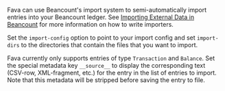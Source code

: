 Fava can use Beancount's import system to semi-automatically import entries
into your Beancount ledger. See [Importing External Data in
Beancount](http://furius.ca/beancount/doc/ingest) for more information on how
to write importers.

Set the `import-config` option to point to your import config and set
`import-dirs` to the directories that contain the files that you want to
import.

Fava currently only supports entries of type `Transaction` and `Balance`. Set
the special metadata key `__source__` to display the corresponding text
(CSV-row, XML-fragment, etc.) for the entry in the list of entries to import.
Note that this metadata will be stripped before saving the entry to file.
